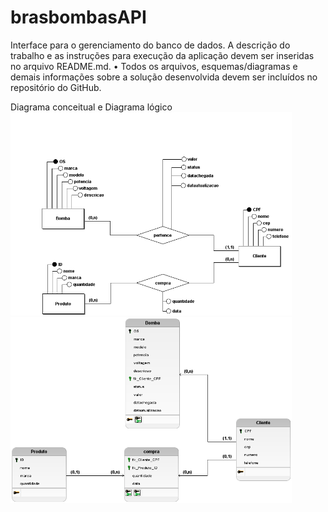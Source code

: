 # brasbombasAPI
Interface para o gerenciamento do banco de dados.
A descrição do trabalho e as instruções para execução da aplicação devem ser 
inseridas no arquivo README.md. 
• Todos os arquivos, esquemas/diagramas e demais informações sobre a solução 
desenvolvida devem ser incluídos no repositório do GitHub. 

Diagrama conceitual e Diagrama lógico
<img src = "Diagramas/Brasbombasconceitual.png" width="450px">      <img src = "Diagramas/Brasbombaslogico.png" width="450px">
